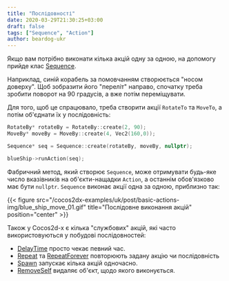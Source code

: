 ```yaml
---
title: "Послідовності"
date: 2020-03-29T21:30:25+03:00
draft: false
tags: ["Sequence", "Action"]
author: beardog-ukr
---
```


Якщо вам потрібно виконати кілька акцій одну за одною, на допомогу прийде клас [Sequence](https://docs.cocos2d-x.org/cocos2d-x/v4/en/actions/sequences.html).

Наприклад, синій корабель за помовчанням створюється "носом доверху". Щоб зобразити його "переліт" направо, спочатку треба зробити поворот на 90 градусів, а вже потім переміщувати.

<!--more-->

Для того, щоб це спрацювало, треба створити акції `RotateTo` та `MoveTo`, а потім об'єднати їх у послідовність:
```cpp
RotateBy* rotateBy = RotateBy::create(2, 90);
MoveBy* moveBy = MoveBy::create(4, Vec2(160,0));

Sequence* seq = Sequence::create(rotateBy, moveBy, nullptr);

blueShip->runAction(seq);
```

Фабричний метод, який створює `Sequence`, може отримувати будь-яке число вказівників на об'єкти-нащадки `Action`, а останнім обов'язково має бути `nullptr`. `Sequence` виконає акції одна за одною, приблизно так:

{{< figure src="/cocos2dx-examples/uk/post/basic-actions-img/blue_ship_move_01.gif" title="Послідовне виконання акцій" position="center" >}}

Також у Cocos2d-x є кілька "службових" акцій, які часто використовуються у побудові послідовностей:
* [DelayTime](https://docs.cocos2d-x.org/api-ref/cplusplus/V3.12/d5/d58/classcocos2d_1_1_delay_time.html) просто чекає певний час.
* [Repeat](https://docs.cocos2d-x.org/api-ref/cplusplus/V3.12/df/d05/classcocos2d_1_1_repeat.html) та [RepeatForever](https://docs.cocos2d-x.org/api-ref/cplusplus/V3.12/d9/d37/classcocos2d_1_1_repeat_forever.html) повторюють задану акцію чи послідовність
* [Spawn](https://docs.cocos2d-x.org/api-ref/cplusplus/V3.12/dc/df1/classcocos2d_1_1_spawn.html) запускає кілька акцій одночасно.
* [RemoveSelf](https://docs.cocos2d-x.org/api-ref/cplusplus/V3.12/d4/d11/classcocos2d_1_1_remove_self.html#details) видаляє об'єкт, щодо якого виконується.
